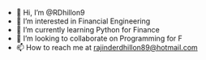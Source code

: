 - 👋 Hi, I’m @RDhillon9
- 👀 I’m interested in Financial Engineering
- 🌱 I’m currently learning Python for Finance
- 💞️ I’m looking to collaborate on Programming for F
- 📫 How to reach me at rajinderdhillon89@hotmail.com

<!---
RDhillon9/RDhillon9 is a ✨ special ✨ repository because its `README.md` (this file) appears on your GitHub profile.
You can click the Preview link to take a look at your changes.
--->
